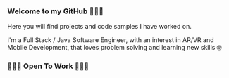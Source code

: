 ### Welcome to my GitHub 🙋🏾‍♀️

Here you will find projects and code samples I have worked on. 

I'm a Full Stack / Java Software Engineer, with an interest in AR/VR and Mobile Development, that loves problem solving and learning new skills 🤓 



### 👩🏾‍💻 **Open To Work** 👩🏾‍💻

<!--
**CodingVenus/CodingVenus** is a ✨ _special_ ✨ repository because its `README.md` (this file) appears on your GitHub profile.

Here are some ideas to get you started:

- 🔭 I’m currently working on ...
- 🌱 I’m currently learning ...
- 👯 I’m looking to collaborate on ...
- 🤔 I’m looking for help with ...
- 💬 Ask me about ...
- 📫 How to reach me: ...
- 😄 Pronouns: ...
- ⚡ Fun fact: ...
-->
